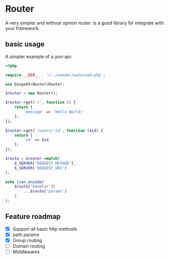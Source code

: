 # Router

A very simpler and without opnion router. is a good library for integrate with your framework.

## basic usage

A simpler example of a json api:

```php
<?php

require __DIR__ . '/../vendor/autoload.php';

use Diego03\Router\Router;

$router = new Router();

$router->get('/', function () {
    return [
        'message' => 'Hello World!'
    ];
});

$router->get('/users/:id', function ($id) {
    return [
        'id' => $id
    ];
});

$route = $router->match(
    $_SERVER['REQUEST_METHOD'],
    $_SERVER['REQUEST_URI']
);

echo json_encode(
    $route['handler'](
        ...$route['params']
    )
);
```

## Feature roadmap

-   [x] Support all basic http methods
-   [x] path params
-   [x] Group routing
-   [ ] Domain routing
-   [ ] Middlewares
